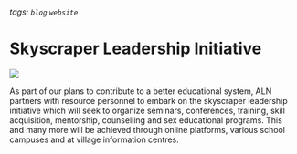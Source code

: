###### tags: `blog` `website`

# Skyscraper Leadership Initiative
![](https://i.imgur.com/YQb1MEZ.jpg)

As part of our plans to contribute to a better educational system, ALN partners with resource personnel to embark on the skyscraper leadership initiative which will seek to organize seminars, conferences, training, skill acquisition, mentorship, counselling and sex educational programs. This and many more will be achieved through online platforms, various school campuses and at village information centres.